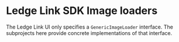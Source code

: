 # Ledge Link SDK Image loaders

The Ledge Link UI only specifies a `GenericImageLoader` interface. The subprojects here provide concrete
implementations of that interface.
